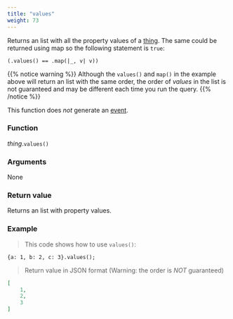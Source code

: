 ```yaml
---
title: "values"
weight: 73
---
```


Returns an list with all the property values of a [thing](..).
The same could be returned using map so the following statement is `true`:

`(.values() == .map(|_, v| v))`

{{% notice warning %}}
Although the `values()` and `map()` in the example above will return an list with the same order,
the order of *values* in the list is not guaranteed and may be different each time you run the query.
{{% /notice %}}

This function does *not* generate an [event](../../../overview/events).

### Function

*thing*.`values()`

### Arguments

None

### Return value

Returns an list with property values.

### Example

> This code shows how to use `values()`:

```thingsdb,should_pass
{a: 1, b: 2, c: 3}.values();
```

> Return value in JSON format (Warning: the order is *NOT* guaranteed)

```json
[
    1,
    2,
    3
]
```
